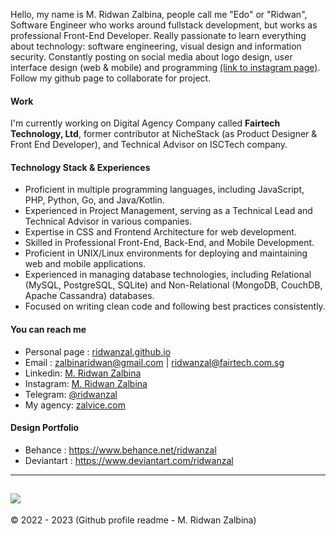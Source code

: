 Hello, my name is M. Ridwan Zalbina, people call me "Edo" or "Ridwan", Software Engineer who works around fullstack development, but works as professional Front-End Developer. Really passionate to learn everything about technology: software engineering, visual design and information security.
Constantly posting on social media about logo design, user interface design (web & mobile) and programming [(link to instagram page)](https://www.instagram.com/ridwanzal/). Follow my github page to collaborate for project.

#### Work

I'm currently working on Digital Agency Company called **Fairtech Technology, Ltd**, former contributor at NicheStack (as Product Designer & Front End Developer), and Technical Advisor on ISCTech company.

#### Technology Stack  & Experiences

- Proficient in multiple programming languages, including JavaScript, PHP, Python, Go, and Java/Kotlin.
- Experienced in Project Management, serving as a Technical Lead and Technical Advisor in various companies.
- Expertise in CSS and Frontend Architecture for web development.
- Skilled in Professional Front-End, Back-End, and Mobile Development.
- Proficient in UNIX/Linux environments for deploying and maintaining web and mobile applications.
- Experienced in managing database technologies, including Relational (MySQL, PostgreSQL, SQLite) and Non-Relational (MongoDB, CouchDB, Apache Cassandra) databases.
- Focused on writing clean code and following best practices consistently.

#### You can reach me

- Personal page : [ridwanzal.github.io](https://ridwanzal.github.io)
- Email :  [zalbinaridwan@gmail.com](mailto:zalbinaridwan@gmail.com) |  [ridwanzal@fairtech.com.sg](mailto:ridwanzal@fairtech.com.sg)
- Linkedin: [M. Ridwan Zalbina](https://www.linkedin.com/in/mridwanzalbina/)
- Instagram: [M. Ridwan Zalbina](https://www.instagram.com/ridwanzal/)
- Telegram: [@ridwanzal](https://t.me/ridwanzal)
- My agency:  [zalvice.com](https://zalvice.com)

#### Design Portfolio

- Behance : <https://www.behance.net/ridwanzal>
- Deviantart : <https://www.deviantart.com/ridwanzal>

------
![](https://komarev.com/ghpvc/?username=ridwanzal&color=blueviolet)
------

&copy; 2022 - 2023 (Github profile readme - M. Ridwan Zalbina)
